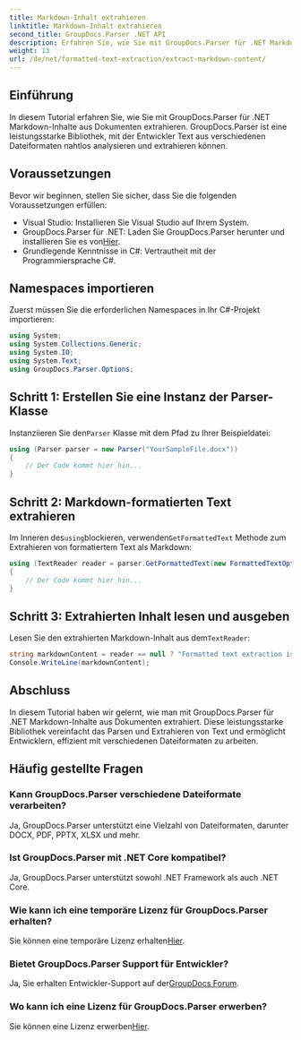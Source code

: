 ```yaml
---
title: Markdown-Inhalt extrahieren
linktitle: Markdown-Inhalt extrahieren
second_title: GroupDocs.Parser .NET API
description: Erfahren Sie, wie Sie mit GroupDocs.Parser für .NET Markdown-Inhalte aus Dokumenten extrahieren. Dieses Tutorial enthält schrittweise Anweisungen zur nahtlosen Textextraktion.
weight: 13
url: /de/net/formatted-text-extraction/extract-markdown-content/
---
```

## Einführung
In diesem Tutorial erfahren Sie, wie Sie mit GroupDocs.Parser für .NET Markdown-Inhalte aus Dokumenten extrahieren. GroupDocs.Parser ist eine leistungsstarke Bibliothek, mit der Entwickler Text aus verschiedenen Dateiformaten nahtlos analysieren und extrahieren können.
## Voraussetzungen
Bevor wir beginnen, stellen Sie sicher, dass Sie die folgenden Voraussetzungen erfüllen:
- Visual Studio: Installieren Sie Visual Studio auf Ihrem System.
-  GroupDocs.Parser für .NET: Laden Sie GroupDocs.Parser herunter und installieren Sie es von[Hier](https://releases.groupdocs.com/parser/net/).
- Grundlegende Kenntnisse in C#: Vertrautheit mit der Programmiersprache C#.

## Namespaces importieren
Zuerst müssen Sie die erforderlichen Namespaces in Ihr C#-Projekt importieren:
```csharp
using System;
using System.Collections.Generic;
using System.IO;
using System.Text;
using GroupDocs.Parser.Options;
```
## Schritt 1: Erstellen Sie eine Instanz der Parser-Klasse
 Instanziieren Sie den`Parser` Klasse mit dem Pfad zu Ihrer Beispieldatei:
```csharp
using (Parser parser = new Parser("YourSampleFile.docx"))
{
    // Der Code kommt hier hin...
}
```
## Schritt 2: Markdown-formatierten Text extrahieren
 Im Inneren des`using`blockieren, verwenden`GetFormattedText` Methode zum Extrahieren von formatiertem Text als Markdown:
```csharp
using (TextReader reader = parser.GetFormattedText(new FormattedTextOptions(FormattedTextMode.Markdown)))
{
    // Der Code kommt hier hin...
}
```
## Schritt 3: Extrahierten Inhalt lesen und ausgeben
 Lesen Sie den extrahierten Markdown-Inhalt aus dem`TextReader`:
```csharp
string markdownContent = reader == null ? "Formatted text extraction isn't supported" : reader.ReadToEnd();
Console.WriteLine(markdownContent);
```

## Abschluss
In diesem Tutorial haben wir gelernt, wie man mit GroupDocs.Parser für .NET Markdown-Inhalte aus Dokumenten extrahiert. Diese leistungsstarke Bibliothek vereinfacht das Parsen und Extrahieren von Text und ermöglicht Entwicklern, effizient mit verschiedenen Dateiformaten zu arbeiten.
## Häufig gestellte Fragen
### Kann GroupDocs.Parser verschiedene Dateiformate verarbeiten?
Ja, GroupDocs.Parser unterstützt eine Vielzahl von Dateiformaten, darunter DOCX, PDF, PPTX, XLSX und mehr.
### Ist GroupDocs.Parser mit .NET Core kompatibel?
Ja, GroupDocs.Parser unterstützt sowohl .NET Framework als auch .NET Core.
### Wie kann ich eine temporäre Lizenz für GroupDocs.Parser erhalten?
 Sie können eine temporäre Lizenz erhalten[Hier](https://purchase.groupdocs.com/temporary-license/).
### Bietet GroupDocs.Parser Support für Entwickler?
 Ja, Sie erhalten Entwickler-Support auf der[GroupDocs Forum](https://forum.groupdocs.com/c/parser/17).
### Wo kann ich eine Lizenz für GroupDocs.Parser erwerben?
 Sie können eine Lizenz erwerben[Hier](https://purchase.groupdocs.com/buy).